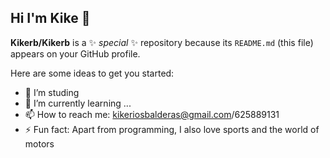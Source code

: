 ## Hi I'm Kike 👋




**Kikerb/Kikerb** is a ✨ _special_ ✨ repository because its `README.md` (this file) appears on your GitHub profile.

Here are some ideas to get you started:

- 🔭 I’m studing
- 🌱 I’m currently learning ...
- 📫 How to reach me: kikeriosbalderas@gmail.com/625889131
- ⚡ Fun fact: Apart from programming, I also love sports and the world of motors
